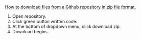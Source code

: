 <ins>How to download files from a Github repository in zip file format.</ins>
1. Open repository.
2. Click green button written code.
3. At the bottom of dropdown menu, click download zip.
4. Download begins.

